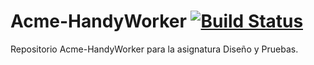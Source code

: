 # Acme-HandyWorker [![Build Status](https://travis-ci.org/Agusnez/Acme-PruebaTravis.svg?branch=Agus)](https://travis-ci.org/Agusnez/Acme-PruebaTravis)

Repositorio Acme-HandyWorker para la asignatura Diseño y Pruebas.

